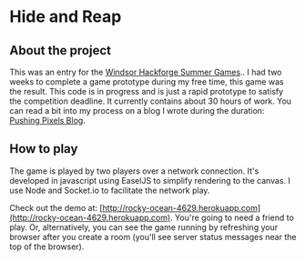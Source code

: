 Hide and Reap
=================

About the project
------------------
This was an entry for the  [Windsor Hackforge Summer Games](http://hackf.org/2013-hackforge-summer-games-rules-and-entry-form/).. I had two weeks to complete a game prototype during my free time, this game was the result. This code is in progress and is just a rapid prototype to satisfy the competition deadline. It currently contains about 30 hours of work. You can read a bit into my process on a blog I wrote during the duration: [Pushing Pixels Blog](http://jhive.wordpress.com/).

How to play
------------
The game is played by two players over a network connection. It's developed in javascript using EaselJS to simplify rendering to the canvas. I use Node and Socket.io to facilitate the network play.

Check out the demo at:  [http://rocky-ocean-4629.herokuapp.com](http://rocky-ocean-4629.herokuapp.com). You're going to need a friend to play. Or, alternatively, you can see the game running by refreshing your browser after you create a room (you'll see server status messages near the top of the browser).